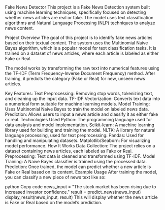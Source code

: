 Fake News Detector
This project is a Fake News Detection system built using machine learning techniques, specifically focused on detecting whether news articles are real or fake. The model uses text classification algorithms and Natural Language Processing (NLP) techniques to analyze news content.

Project Overview
The goal of this project is to identify fake news articles based on their textual content. The system uses the Multinomial Naive Bayes algorithm, which is a popular model for text classification tasks. It is trained on a dataset of news articles, where each article is labeled as either Fake or Real.

The model works by transforming the raw text into numerical features using the TF-IDF (Term Frequency-Inverse Document Frequency) method. After training, it predicts the category (Fake or Real) for new, unseen news articles.

Key Features:
Text Preprocessing: Removing stop words, tokenizing text, and cleaning up the input data.
TF-IDF Vectorization: Converts text data into a numerical form suitable for machine learning models.
Model Training: Uses Multinomial Naive Bayes to train the model on labeled news data.
Prediction: Allows users to input a news article and classify it as either fake or real.
Technologies Used
Python: The programming language used for data analysis and model implementation.
Scikit-learn: A machine learning library used for building and training the model.
NLTK: A library for natural language processing, used for text preprocessing.
Pandas: Used for handling and manipulating datasets.
Matplotlib/Seaborn: For visualizing model performance.
How It Works
Data Collection: The project relies on a dataset containing news articles, each labeled as Fake or Real.
Preprocessing: Text data is cleaned and transformed using TF-IDF.
Model Training: A Naive Bayes classifier is trained using the processed data.
Prediction: Once trained, the model can predict whether a new article is Fake or Real based on its content.
Example Usage
After training the model, you can classify a new piece of news text like so:

python
Copy code
news_input = "The stock market has been rising due to increased investor confidence."
result = predict_news(news_input)
display_result(news_input, result)
This will display whether the news article is Fake or Real based on the model’s prediction.
